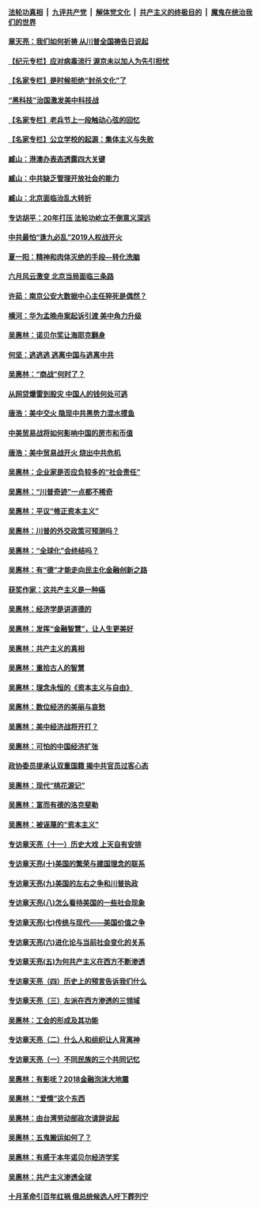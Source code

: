 

####  [法轮功真相](../../../../basic/blob/master/README.md?t=06261731) &nbsp;|&nbsp; [九评共产党](../../../../9ping.md/blob/master/README.md?t=06261731) &nbsp;|&nbsp; [解体党文化](../../../../jtdwh.md/blob/master/README.md?t=06261731)  &nbsp;|&nbsp; [共产主义的终极目的](../../../../gczydzjmd.md/blob/master/README.md?t=06261731) &nbsp;|&nbsp; [魔鬼在统治我们的世界](../../../../mgztzwmdsj.md/blob/master/README.md?t=06261731) 

#### [章天亮：我们如何祈祷 从川普全国祷告日说起](../pages/nsc423/n11944627.md?t=06261731) 

#### [【纪元专栏】应对病毒流行 渥京未以加人为先引担忧](../pages/nsc423/n11875714.md?t=06261731) 

#### [【名家专栏】是时候拒绝“封杀文化”了](../pages/nsc423/n11814093.md?t=06261731) 

#### [“黑科技”治国激发美中科技战](../pages/nsc423/n11638056.md?t=06261731) 

#### [【名家专栏】老兵节上一段触动心弦的回忆](../pages/nsc423/n11646016.md?t=06261731) 

#### [【名家专栏】公立学校的起源：集体主义与失败](../pages/nsc423/n11601833.md?t=06261731) 

#### [臧山：港澳办表态透露四大关键](../pages/nsc423/n11421628.md?t=06261731) 

#### [臧山：中共缺乏管理开放社会的能力](../pages/nsc423/n11407457.md?t=06261731) 

#### [臧山：北京面临治乱大转折](../pages/nsc423/n11406895.md?t=06261731) 

#### [专访胡平：20年打压 法轮功屹立不倒意义深远](../pages/nsc423/n11398800.md?t=06261731) 

#### [中共最怕“逢九必乱”2019人权战开火](../pages/nsc423/n11385248.md?t=06261731) 

#### [夏一阳：精神和肉体灭绝的手段—转化洗脑](../pages/nsc423/n11368250.md?t=06261731) 

#### [六月风云激变 北京当局面临三条路](../pages/nsc423/n11313668.md?t=06261731) 

#### [许茹：南京公安大数据中心主任猝死是偶然？](../pages/nsc423/n11064744.md?t=06261731) 

#### [横河：华为孟晚舟案起诉引渡 美中角力升级](../pages/nsc423/n11027230.md?t=06261731) 

#### [吴惠林：诺贝尔奖让海耶克翻身](../pages/nsc423/n10890049.md?t=06261731) 

#### [何坚：逃逃逃 逃离中国与逃离中共](../pages/nsc423/n10592891.md?t=06261731) 

#### [吴惠林：“商战”何时了？](../pages/nsc423/n10573558.md?t=06261731) 

#### [从网贷爆雷到股灾 中国人的钱何处可逃](../pages/nsc423/n10572800.md?t=06261731) 

#### [唐浩：美中交火 隐现中共黑势力混水摸鱼](../pages/nsc423/n10544040.md?t=06261731) 

#### [中美贸易战将如何影响中国的房市和币值](../pages/nsc423/n10543697.md?t=06261731) 

#### [唐浩：美中贸易战开火 烧出中共危机](../pages/nsc423/n10540126.md?t=06261731) 

#### [吴惠林：企业家是否应负较多的“社会责任”](../pages/nsc423/n10535022.md?t=06261731) 

#### [吴惠林：“川普奇迹”一点都不稀奇](../pages/nsc423/n10512808.md?t=06261731) 

#### [吴惠林：平议“修正资本主义”](../pages/nsc423/n10495724.md?t=06261731) 

#### [吴惠林：川普的外交政策可预测吗？](../pages/nsc423/n10462387.md?t=06261731) 

#### [吴惠林：“全球化”会终结吗？](../pages/nsc423/n10452838.md?t=06261731) 

#### [吴惠林：有“德”才能走向民主化金融创新之路](../pages/nsc423/n10432292.md?t=06261731) 

#### [获奖作家：这共产主义是一种癌](../pages/nsc423/n10431541.md?t=06261731) 

#### [吴惠林：经济学是讲道德的](../pages/nsc423/n10398014.md?t=06261731) 

#### [吴惠林：发挥“金融智慧”，让人生更美好](../pages/nsc423/n10375019.md?t=06261731) 

#### [吴惠林：共产主义的真相](../pages/nsc423/n10351394.md?t=06261731) 

#### [吴惠林：重拾古人的智慧](../pages/nsc423/n10337691.md?t=06261731) 

#### [吴惠林：理念永恒的《资本主义与自由》](../pages/nsc423/n10316274.md?t=06261731) 

#### [吴惠林：数位经济的美丽与哀愁](../pages/nsc423/n10292946.md?t=06261731) 

#### [吴惠林：美中经济战将开打？](../pages/nsc423/n10258825.md?t=06261731) 

#### [吴惠林：可怕的中国经济扩张](../pages/nsc423/n10219147.md?t=06261731) 

#### [政协委员提承认双重国籍 揭中共官员过客心态](../pages/nsc423/n10208809.md?t=06261731) 

#### [吴惠林：现代“桃花源记”](../pages/nsc423/n10185234.md?t=06261731) 

#### [吴惠林：富而有德的洛克斐勒](../pages/nsc423/n10142264.md?t=06261731) 

#### [吴惠林：被诬蔑的“资本主义”](../pages/nsc423/n10124816.md?t=06261731) 

#### [专访章天亮（十一）历史大戏 上天自有安排](../pages/nsc423/n10094905.md?t=06261731) 

#### [专访章天亮(十)美国的繁荣与建国理念的联系](../pages/nsc423/n10094899.md?t=06261731) 

#### [专访章天亮(九)美国的左右之争和川普执政](../pages/nsc423/n10094889.md?t=06261731) 

#### [专访章天亮(八)怎么看待美国的一些社会现象](../pages/nsc423/n10094857.md?t=06261731) 

#### [专访章天亮(七)传统与现代——美国价值之争](../pages/nsc423/n10093140.md?t=06261731) 

#### [专访章天亮(六)进化论与当前社会变化的关系](../pages/nsc423/n10092036.md?t=06261731) 

#### [专访章天亮(五)为何共产主义在西方不断渗透](../pages/nsc423/n10083620.md?t=06261731) 

#### [专访章天亮（四）历史上的预言告诉我们什么](../pages/nsc423/n10083606.md?t=06261731) 

#### [专访章天亮（三）左派在西方渗透的三领域](../pages/nsc423/n10081115.md?t=06261731) 

#### [吴惠林：工会的形成及其功能](../pages/nsc423/n10080633.md?t=06261731) 

#### [专访章天亮（二）什么人和组织让人背离神](../pages/nsc423/n10076637.md?t=06261731) 

#### [专访章天亮（一）不同民族的三个共同记忆](../pages/nsc423/n10074188.md?t=06261731) 

#### [吴惠林：有影呒？2018金融泡沫大地震](../pages/nsc423/n10040534.md?t=06261731) 

#### [吴惠林：“爱情”这个东西](../pages/nsc423/n10019423.md?t=06261731) 

#### [吴惠林：由台湾劳动部政次请辞说起](../pages/nsc423/n9979679.md?t=06261731) 

#### [吴惠林：五鬼搬运如何了？](../pages/nsc423/n9925338.md?t=06261731) 

#### [吴惠林：有感于本年诺贝尔经济学奖](../pages/nsc423/n9871883.md?t=06261731) 

#### [吴惠林：共产主义渗透全球](../pages/nsc423/n9812748.md?t=06261731) 

#### [十月革命引百年红祸 俄总统候选人吁下葬列宁](../pages/nsc423/n9810182.md?t=06261731) 

